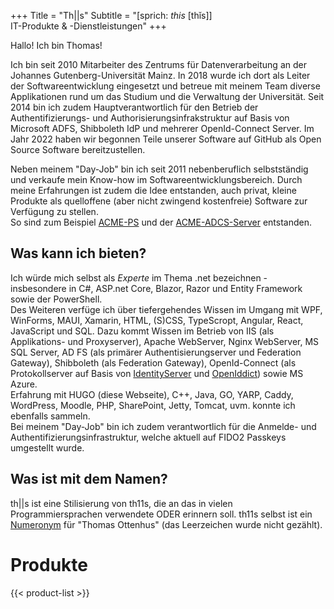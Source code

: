 +++
Title = "Th||s"
Subtitle = "[sprich: *this* [thĭs]]<br />IT-Produkte & -Dienstleistungen"
+++

Hallo! Ich bin Thomas!

Ich bin seit 2010 Mitarbeiter des Zentrums für Datenverarbeitung an der Johannes Gutenberg-Universität Mainz.
In 2018 wurde ich dort als Leiter der Softwareentwicklung eingesetzt und betreue mit meinem Team diverse Applikationen rund um das Studium und die Verwaltung der Universität.
Seit 2014 bin ich zudem Hauptverantwortlich für den Betrieb der Authentifizierungs- und Authorisierungsinfrakstruktur auf Basis von Microsoft ADFS, Shibboleth IdP und mehrerer OpenId-Connect Server.
Im Jahr 2022 haben wir begonnen Teile unserer Software auf GitHub als Open Source Software bereitzustellen.

Neben meinem "Day-Job" bin ich seit 2011 nebenberuflich selbstständig und verkaufe mein Know-how im Softwareentwicklungsbereich.
Durch meine Erfahrungen ist zudem die Idee entstanden, auch privat, kleine Produkte als quelloffene (aber nicht zwingend kostenfreie) Software zur Verfügung zu stellen.  
So sind zum Beispiel [ACME-PS](/products/acme-ps/) und der [ACME-ADCS-Server](/products/acme-adcs-server/) entstanden.


## Was kann ich bieten?

Ich würde mich selbst als _Experte_ im Thema .net bezeichnen - insbesondere in C#, ASP.net Core, Blazor, Razor und Entity Framework sowie der PowerShell.  
Des Weiteren verfüge ich über tiefergehendes Wissen im Umgang mit WPF, WinForms, MAUI, Xamarin, HTML, (S)CSS, TypeScropt, Angular, React, JavaScript und SQL.
Dazu kommt Wissen im Betrieb von IIS (als Applikations- und Proxyserver), Apache WebServer, Nginx WebServer, MS SQL Server, AD FS (als primärer Authentisierungserver und Federation Gateway), Shibboleth (als Federation Gateway), OpenId-Connect (als Protokollserver auf Basis von [IdentityServer](https://github.com/Duende/) und [OpenIddict](https://github.com/OpenIddict)) sowie MS Azure.  
Erfahrung mit HUGO (diese Webseite), C++, Java, GO, YARP, Caddy, WordPress, Moodle, PHP, SharePoint, Jetty, Tomcat, uvm. konnte ich ebenfalls sammeln.  
Bei meinem "Day-Job" bin ich zudem verantwortlich für die Anmelde- und Authentifizierungsinfrastruktur, welche aktuell auf FIDO2 Passkeys umgestellt wurde.


## Was ist mit dem Namen?

th||s ist eine Stilisierung von th11s, die an das in vielen Programmiersprachen verwendete ODER erinnern soll.
th11s selbst ist ein [Numeronym](https://de.wikipedia.org/wiki/Numeronym) für "Thomas Ottenhus" (das Leerzeichen wurde nicht gezählt).

# Produkte

{{< product-list >}}
